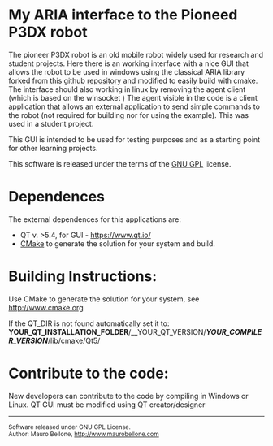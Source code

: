 # My ARIA interface to the Pioneed P3DX robot

The pioneer P3DX robot is an old mobile robot widely used for research and student projects. 
Here there is an working interface with a nice GUI that allows the robot to be used in windows using the 
classical ARIA library forked from this github <a href="https://github.com/cinvesrob/Aria">repository</a> 
and modified to easily build with cmake. 
The interface should also working in linux by removing the agent client (which is based on the winsocket )
The agent visible in the code is a client application that allows an external application to send simple 
commands to the robot (not required for building nor for using the example).
This was used in a student project. 

This GUI is intended to be used for testing purposes and as a starting point for other learning projects.

This software is released under the terms of the <a href="https://www.gnu.org/licenses/gpl-3.0.en.html">GNU GPL</a> license. 


# Dependences

The external dependences for this applications are:
  - QT  v. >5.4, for GUI - https://www.qt.io/
  - <a href="http://www.cmake.org">CMake</a> to generate the solution for your system and build. 


# Building Instructions:

Use CMake to generate the solution for your system, see http://www.cmake.org

If the QT_DIR is not found automatically set it to:
 __YOUR_QT_INSTALLATION_FOLDER__/__YOUR_QT_VERSION/___YOUR_COMPILER_VERSION___/lib/cmake/Qt5/

# Contribute to the code:

New developers can contribute to the code by compiling in Windows or Linux.
QT GUI must be modified using QT creator/designer


---------------------------------------------------------------------
<sup> Software released under GNU GPL License. <br>
Author: Mauro Bellone, http://www.maurobellone.com <br> </sup>

